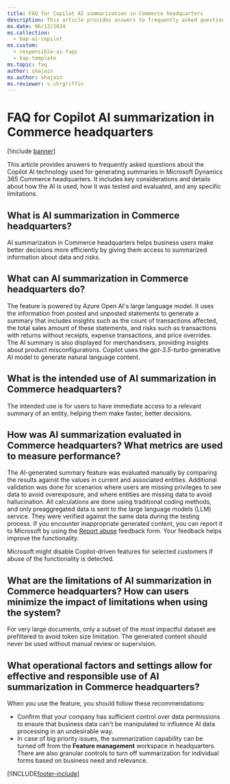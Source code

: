 ```yaml
---
title: FAQ for Copilot AI summarization in Commerce headquarters
description: This article provides answers to frequently asked questions about the Copilit AI technology used for generating summaries in Microsoft Dynamics 365 Commerce headquarters.
ms.date: 06/13/2024
ms.collection:
  - bap-ai-copilot
ms.custom:
  - responsible-ai-faqs
  - bap-template
ms.topic: faq
author: shajain
ms.author: shajain
ms.reviewer: v-chrgriffin
---
```


# FAQ for Copilot AI summarization in Commerce headquarters

[!include [banner](../includes/banner.md)]

This article provides answers to frequently asked questions about the Copilot AI technology used for generating summaries in Microsoft Dynamics 365 Commerce headquarters. It includes key considerations and details about how the AI is used, how it was tested and evaluated, and any specific limitations.

## What is AI summarization in Commerce headquarters?

AI summarization in Commerce headquarters helps business users make better decisions more efficiently by giving them access to summarized information about data and risks.

## What can AI summarization in Commerce headquarters do?

The feature is powered by Azure Open AI's large language model. It uses the information from posted and unposted statements to generate a summary that includes insights such as the count of transactions affected, the total sales amount of these statements, and risks such as transactions with returns without receipts, expense transactions, and price overrides. The AI summary is also displayed for merchandisers, providing insights about product misconfigurations. Copilot uses the *gpt-3.5-turbo* generative AI model to generate natural language content. 

## What is the intended use of AI summarization in Commerce headquarters?

The intended use is for users to have immediate access to a relevant summary of an entity, helping them make faster, better decisions. 

## How was AI summarization evaluated in Commerce headquarters? What metrics are used to measure performance?

The AI-generated summary feature was evaluated manually by comparing the results against the values in current and associated entities. Additional validation was done for scenarios where users are missing privileges to see data to avoid overexposure, and where entities are missing data to avoid hallucination. All calculations are done using traditional coding methods, and only preaggregated data is sent to the large language models (LLM) service<!-- (CAPI)-->. They were verified against the same data during the testing process. If you encounter inappropriate generated content, you can report it to Microsoft by using the [Report abuse](https://msrc.microsoft.com/report) feedback form. Your feedback helps improve the functionality.

Microsoft might disable Copilot-driven features for selected customers if abuse of the functionality is detected.

## What are the limitations of AI summarization in Commerce headquarters? How can users minimize the impact of limitations when using the system?

For very large documents, only a subset of the most impactful dataset are prefiltered to avoid token size limitation. The generated content should never be used without manual review or supervision.

## What operational factors and settings allow for effective and responsible use of AI summarization in Commerce headquarters?

When you use the feature, you should follow these recommendations:

- Confirm that your company has sufficient control over data permissions to ensure that business data can't be manipulated to influence AI data processing in an undesirable way.
- In case of big priority issues, the summarization capability can be turned off from the **Feature management** workspace in headquarters. There are also granular controls to turn off summarization for individual forms based on business need and relevance. 




[!INCLUDE[footer-include](../../includes/footer-banner.md)]


